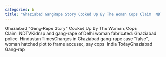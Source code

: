 ```yaml
---
categories: b
title: "Ghaziabad GangRape Story Cooked Up By The Woman Cops Claim  NDTV"
---
```

Ghaziabad "Gang-Rape Story" Cooked Up By The Woman, Cops Claim&nbsp;&nbsp;NDTVKidnap and gang-rape of Delhi woman fabricated: Ghaziabad police&nbsp;&nbsp;Hindustan TimesCharges in Ghaziabad gang-rape case "false", woman hatched plot to frame accused, say cops&nbsp;&nbsp;India TodayGhaziabad Gang-rap